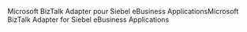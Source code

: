 <span data-ttu-id="d5890-101">Microsoft BizTalk Adapter pour Siebel eBusiness Applications</span><span class="sxs-lookup"><span data-stu-id="d5890-101">Microsoft BizTalk Adapter for Siebel eBusiness Applications</span></span>